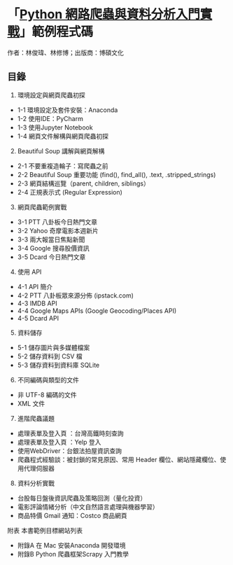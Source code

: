 # 「[Python 網路爬蟲與資料分析入門實戰](https://www.tenlong.com.tw/products/9789864343386)」範例程式碼

作者：林俊瑋、林修博；出版商：博碩文化

## 目錄

1. 環境設定與網頁爬蟲初探
* 1-1 環境設定及套件安裝：Anaconda
* 1-2 使用IDE：PyCharm
* 1-3 使用Jupyter Notebook
* 1-4 網頁文件解構與網頁爬蟲初探

2. Beautiful Soup 講解與網頁解構
* 2-1 不要重複造輪子：寫爬蟲之前
* 2-2 Beautiful Soup 重要功能 (find(), find_all(), .text, .stripped_strings)
* 2-3 網頁結構巡覽（parent, children, siblings）
* 2-4 正規表示式 (Regular Expression)

3. 網頁爬蟲範例實戰
* 3-1 PTT 八卦板今日熱門文章
* 3-2 Yahoo 奇摩電影本週新片
* 3-3 兩大報當日焦點新聞
* 3-4 Google 搜尋股價資訊
* 3-5 Dcard 今日熱門文章

4. 使用 API
* 4-1 API 簡介
* 4-2 PTT 八卦板眾來源分佈 (ipstack.com)
* 4-3 IMDB API
* 4-4 Google Maps APIs (Google Geocoding/Places API)
* 4-5 Dcard API

5. 資料儲存
* 5-1 儲存圖片與多媒體檔案
* 5-2 儲存資料到 CSV 檔
* 5-3 儲存資料到資料庫 SQLite

6. 不同編碼與類型的文件
* 非 UTF-8 編碼的文件
* XML 文件

7. 進階爬蟲議題
* 處理表單及登入頁 ：台灣高鐵時刻查詢
* 處理表單及登入頁 ：Yelp 登入
* 使用WebDriver：台銀法拍屋資訊查詢
* 爬蟲程式經驗談：被封鎖的常見原因、常用 Header 欄位、網站隱藏欄位、使用代理伺服器

8. 資料分析實戰
* 台股每日盤後資訊爬蟲及策略回測（量化投資）
* 電影評論情緒分析（中文自然語言處理與機器學習）
* 商品特價 Gmail 通知：Costco 商品網頁

附表 本書範例目標網站列表
+ 附錄A 在 Mac 安裝Anaconda 開發環境
+ 附錄B Python 爬蟲框架Scrapy 入門教學
